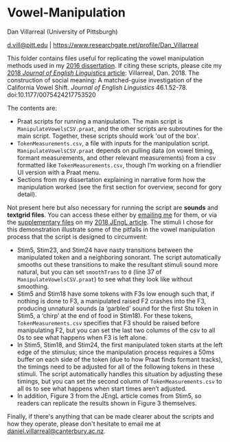 # Vowel-Manipulation
Dan Villarreal (University of Pittsburgh)

d.vill@pitt.edu | https://www.researchgate.net/profile/Dan_Villarreal


This folder contains files useful for replicating the vowel manipulation methods used in my [2016 dissertation](https://www.academia.edu/30182487). If citing these scripts, please cite my [2018 *Journal of English Linguistics* article](http://journals.sagepub.com/doi/full/10.1177/0075424217753520): Villarreal, Dan. 2018. The construction of social meaning: A matched-guise investigation of the California Vowel Shift. *Journal of English Linguistics* 46.1.52-78. doi:10.1177/0075424217753520

The contents are:
- Praat scripts for running a manipulation. The main script is `ManipulateVowelsCSV.praat`, and the other scripts are subroutines for the main script. Together, these scripts should work 'out of the  box'.
- `TokenMeasurements.csv`, a file with inputs for the manipulation script. `ManipulateVowelsCSV.praat` depends on pulling data (on vowel timing, formant measurements, and other relevant measurements) from a csv formatted like `TokenMeasurements.csv`, though I’m working on a friendlier UI version with a Praat menu.
- Sections from my dissertation explaining in narrative form how the manipulation worked (see the first section for overview, second for gory detail).

Not present here but also necessary for running the script are **sounds** and **textgrid files**. You can access these either by [emailing me](daniel.villarreal@canterbury.ac.nz) for them, or via the [supplementary files](http://journals.sagepub.com/doi/suppl/10.1177/0075424217753520) on my [2018 JEngL article](http://journals.sagepub.com/doi/full/10.1177/0075424217753520). The stimuli I chose for this demonstration illustrate some of the pitfalls in the vowel manipulation process that the script is designed to circumvent:
- Stim5, Stim23, and Stim24 have nasty transitions between the manipulated token and a neighboring sonorant. The script automatically smooths out these transitions to make the resultant stimuli sound more natural, but you can set `smoothTrans` to `0` (line 37 of `ManipulateVowelsCSV.praat`) to see what they look like without smoothing.
- Stim5 and Stim18 have some tokens with F3s low enough such that, if nothing is done to F3, a manipulated raised F2 crashes into the F3, producing unnatural sounds (a ‘garbled’ sound for the first Stu token in Stim5, a ‘chirp’ at the end of food in Stim18). For these tokens, `TokenMeasurements.csv` specifies that F3 should be raised before manipulating F2, but you can set the last two columns of the csv to all 0s to see what happens when F3 is left alone.
- In Stim5, Stim18, and Stim24, the first manipulated token starts at the left edge of the stimulus; since the manipulation process requires a 50ms buffer on each side of the token (due to how Praat finds formant tracks), the timings need to be adjusted for all of the following tokens in these stimuli. The script automatically handles this situation by adjusting these timings, but you can set the second column of `TokenMeasurements.csv` to all `0`s to see what happens when start times aren’t adjusted.
- In addition, Figure 3 from the JEngL article comes from Stim5, so readers can replicate the results shown in Figure 3 themselves.

Finally, if there's anything that can be made clearer about the scripts and how they operate, please don't hesitate to email me at daniel.villarreal@canterbury.ac.nz.
